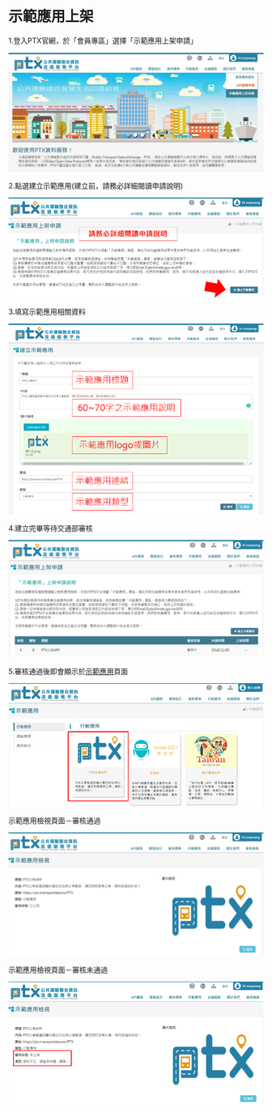 # 示範應用上架

1.登入PTX官網，於「會員專區」選擇「示範應用上架申請」

![](../.gitbook/assets/image%20%2817%29.png)

2.點選建立示範應用\(建立前，請務必詳細閱讀申請說明\)

![](../.gitbook/assets/image%20%286%29.png)

3.填寫示範應用相關資料

![](../.gitbook/assets/image%20%281%29.png)

4.建立完畢等待交通部審核

![](../.gitbook/assets/image%20%289%29.png)

5.審核通過後即會顯示於[示範應用](https://ptx.transportdata.tw/PTX/Demo/Example)頁面

![](../.gitbook/assets/image%20%288%29.png)

示範應用檢視頁面－審核通過

![](../.gitbook/assets/image%20%282%29.png)

示範應用檢視頁面－審核未通過

![](../.gitbook/assets/image%20%2810%29.png)

